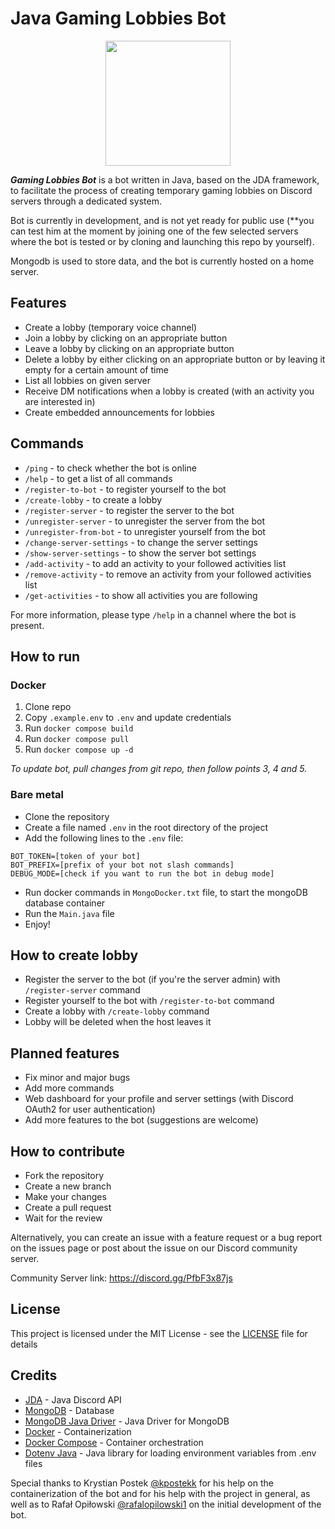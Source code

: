# Java Gaming Lobbies Bot
<p align="center">
    <img src="https://media.discordapp.net/attachments/1036622997865381959/1036623048842944553/Gaming_Lobbies_Bot-logos_transparent.png?width=662&height=662" width="200">
</p>

***Gaming Lobbies Bot*** is a bot written in Java, based on the JDA framework, to facilitate the process of creating temporary gaming lobbies on Discord servers through a dedicated system.

Bot is currently in development, and is not yet ready for public use (**you can test him at the moment by joining one of the few selected servers where the bot is tested or by cloning and launching this repo by yourself).

Mongodb is used to store data, and the bot is currently hosted on a home server.

## Features
- Create a lobby (temporary voice channel)
- Join a lobby by clicking on an appropriate button
- Leave a lobby by clicking on an appropriate button
- Delete a lobby by either clicking on an appropriate button or by leaving it empty for a certain amount of time
- List all lobbies on given server
- Receive DM notifications when a lobby is created (with an activity you are interested in)
- Create embedded announcements for lobbies

## Commands
- `/ping` - to check whether the bot is online
- `/help` - to get a list of all commands
- `/register-to-bot` - to register yourself to the bot
- `/create-lobby` - to create a lobby
- `/register-server` - to register the server to the bot
- `/unregister-server` - to unregister the server from the bot
- `/unregister-from-bot` - to unregister yourself from the bot
- `/change-server-settings` - to change the server settings
- `/show-server-settings` - to show the server bot settings
- `/add-activity` - to add an activity to your followed activities list
- `/remove-activity` - to remove an activity from your followed activities list
- `/get-activities` - to show all activities you are following

For more information, please type `/help` in a channel where the bot is present.

## How to run

### Docker

 1. Clone repo
 2. Copy `.example.env` to `.env` and update credentials
 3. Run `docker compose build`
 4. Run `docker compose pull`
 5. Run `docker compose up -d`

*To update bot, pull changes from git repo, then follow points 3, 4 and 5.*

### Bare metal
- Clone the repository
- Create a file named `.env` in the root directory of the project
- Add the following lines to the `.env` file:
```
BOT_TOKEN=[token of your bot]
BOT_PREFIX=[prefix of your bot not slash commands]
DEBUG_MODE=[check if you want to run the bot in debug mode]
```
- Run docker commands in `MongoDocker.txt` file, to start the mongoDB database container
- Run the `Main.java` file
- Enjoy!

## How to create lobby
- Register the server to the bot (if you're the server admin) with `/register-server` command
- Register yourself to the bot with `/register-to-bot` command
- Create a lobby with `/create-lobby` command
- Lobby will be deleted when the host leaves it

## Planned features
- Fix minor and major bugs
- Add more commands
- Web dashboard for your profile and server settings (with Discord OAuth2 for user authentication)
- Add more features to the bot (suggestions are welcome)

## How to contribute
- Fork the repository
- Create a new branch
- Make your changes
- Create a pull request
- Wait for the review

Alternatively, you can create an issue with a feature request or a bug report on the issues page or post about the issue on our Discord community server.

Community Server link: https://discord.gg/PfbF3x87js

## License
This project is licensed under the MIT License - see the [LICENSE](LICENSE) file for details

## Credits
- [JDA](https://github.com/DV8FromTheWorld/JDA) - Java Discord API
- [MongoDB](https://www.mongodb.com/) - Database
- [MongoDB Java Driver](https://mongodb.github.io/mongo-java-driver/) - Java Driver for MongoDB
- [Docker](https://www.docker.com/) - Containerization
- [Docker Compose](https://docs.docker.com/compose/) - Container orchestration
- [Dotenv Java](https://github.com/cdimascio/dotenv-java) - Java library for loading environment variables from .env files

Special thanks to Krystian Postek [@kpostekk](https://github.com/kpostekk) for his help on the containerization of the bot and for his help with the project in general, as well as to Rafał Opiłowski [@rafalopilowski1](https://github.com/rafalopilowski1) on the initial development of the bot.
